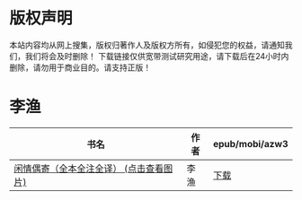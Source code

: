 # 版权声明

本站内容均从网上搜集，版权归著作人及版权方所有，如侵犯您的权益，请通知我们，我们将会及时删除！ 下载链接仅供宽带测试研究用途，请下载后在24小时内删除，请勿用于商业目的。请支持正版！

# 李渔

| 书名 | 作者 | epub/mobi/azw3 |
| --- | --- | --- |
| [闲情偶寄（全本全注全译） (点击查看图片)](https://www.dushupai.com/attachment/2024/06/09/d30a7225d58464c8.jpeg) | 李渔 | [下载](https://url89.ctfile.com/f/31084289-1356982435-f2b94d?p=8866) |
